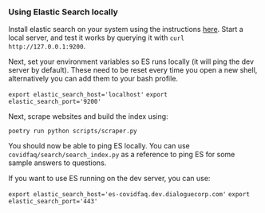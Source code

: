 ### Using Elastic Search locally

Install elastic search on your system using the instructions [here]('https://www.elastic.co/guide/en/elastic-stack-get-started/current/get-started-elastic-stack.html'). Start a local server, and test it works by querying it with
`curl http://127.0.0.1:9200`.

Next, set your environment variables so ES runs locally (it will ping the dev server by default). These need to be reset every time you open a new shell, alternatively you can add them to your bash profile.

`export elastic_search_host='localhost'`
`export elastic_search_port='9200'`

Next, scrape websites and build the index using:

`poetry run python scripts/scraper.py`

You should now be able to ping ES locally. 
You can use `covidfaq/search/search_index.py` as a reference to ping ES for some sample answers to questions.

If you want to use ES running on the dev server, you can use:

`export elastic_search_host='es-covidfaq.dev.dialoguecorp.com'`
`export elastic_search_port='443'`
